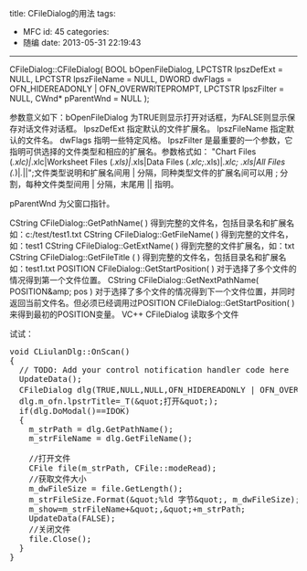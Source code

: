 title: CFileDialog的用法
tags:
  - MFC
id: 45
categories:
  - 随编
date: 2013-05-31 22:19:43
---

CFileDialog::CFileDialog( BOOL bOpenFileDialog,
LPCTSTR lpszDefExt = NULL,
LPCTSTR lpszFileName = NULL,
DWORD dwFlags = OFN_HIDEREADONLY | OFN_OVERWRITEPROMPT,
LPCTSTR lpszFilter = NULL,
CWnd* pParentWnd = NULL );

参数意义如下：bOpenFileDialog 为TRUE则显示打开对话框，为FALSE则显示保存对话文件对话框。
lpszDefExt 指定默认的文件扩展名。
lpszFileName 指定默认的文件名。
dwFlags 指明一些特定风格。
lpszFilter 是最重要的一个参数，它指明可供选择的文件类型和相应的扩展名。参数格式如：
"Chart Files (*.xlc)|*.xlc|Worksheet Files (*.xls)|*.xls|Data Files (*.xlc;*.xls)|*.xlc; *.xls|All Files (*.*)|*.*||";文件类型说明和扩展名间用 | 分隔，同种类型文件的扩展名间可以用 ; 分割，每种文件类型间用 | 分隔，末尾用 || 指明。

pParentWnd 为父窗口指针。

CString CFileDialog::GetPathName( ) 得到完整的文件名，包括目录名和扩展名如：c:/test/test1.txt
CString CFileDialog::GetFileName( ) 得到完整的文件名，如：test1
CString CFileDialog::GetExtName( ) 得到完整的文件扩展名，如：txt
CString CFileDialog::GetFileTitle ( ) 得到完整的文件名，包括目录名和扩展名如：test1.txt
POSITION CFileDialog::GetStartPosition( ) 对于选择了多个文件的情况得到第一个文件位置。
CString CFileDialog::GetNextPathName( POSITION&amp;amp; pos ) 对于选择了多个文件的情况得到下一个文件位置，并同时返回当前文件名。但必须已经调用过POSITION CFileDialog::GetStartPosition( )来得到最初的POSITION变量。
VC++ CFileDialog 读取多个文件
<!--more -->

试试：
<pre class="brush:c">void CLiulanDlg::OnScan()
{
  // TODO: Add your control notification handler code here
  UpdateData();
  CFileDialog dlg(TRUE,NULL,NULL,OFN_HIDEREADONLY | OFN_OVERWRITEPROMPT,&amp;quot;所有文件 (*.*)|*.*||&amp;quot;,this);
  dlg.m_ofn.lpstrTitle=_T(&amp;quot;打开&amp;quot;);
  if(dlg.DoModal()==IDOK)
  {
    m_strPath = dlg.GetPathName();
    m_strFileName = dlg.GetFileName();

    //打开文件
    CFile file(m_strPath, CFile::modeRead);
    //获取文件大小
    m_dwFileSize = file.GetLength();
    m_strFileSize.Format(&amp;quot;%ld 字节&amp;quot;, m_dwFileSize);
    m_show=m_strFileName+&amp;quot;,&amp;quot;+m_strPath;
    UpdateData(FALSE);
    //关闭文件
    file.Close();
  }
}</pre>
&nbsp;